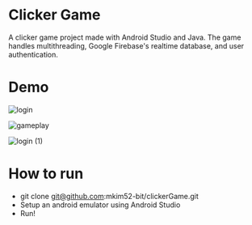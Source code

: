 # Clicker Game
A clicker game project made with Android Studio and Java. The game handles multithreading, Google Firebase's realtime database, and user authentication.
# Demo

![login](https://user-images.githubusercontent.com/70614305/156449873-5dca8615-5709-432c-ace2-14e084ea44b7.gif)

![gameplay](https://user-images.githubusercontent.com/70614305/156450651-27cfc2ef-6fbf-4726-95f4-d63c768c7652.gif)

![login (1)](https://user-images.githubusercontent.com/70614305/156450631-5a4536d8-62d2-495c-a71c-5b69b1c3abcb.gif)


# How to run
* git clone git@github.com:mkim52-bit/clickerGame.git
* Setup an android emulator using Android Studio
* Run!
